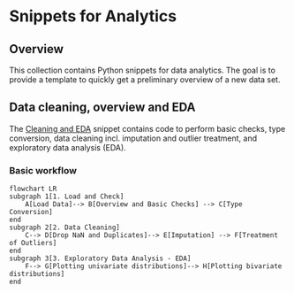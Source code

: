 # Snippets for Analytics
## Overview
This collection contains Python snippets for data analytics. The goal is to provide a template to quickly get a preliminary overview of a new data set.

## Data cleaning, overview and EDA
The [Cleaning and EDA](analytics_cleaning_eda.ipynb) snippet contains code to perform basic checks, type conversion, data cleaning incl. imputation and outlier treatment, and exploratory data analysis (EDA).

### Basic workflow
```mermaid
flowchart LR
subgraph 1[1. Load and Check]
    A[Load Data]--> B[Overview and Basic Checks] --> C[Type Conversion]
end
subgraph 2[2. Data Cleaning]
    C--> D[Drop NaN and Duplicates]--> E[Imputation] --> F[Treatment of Outliers]
end
subgraph 3[3. Exploratory Data Analysis - EDA]
    F--> G[Plotting univariate distributions]--> H[Plotting bivariate distributions]
end
```

